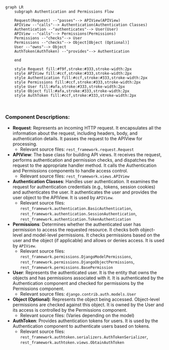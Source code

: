 ```mermaid
graph LR
    subgraph Authentication and Permissions Flow

    Request(Request) --"passes"--> APIView(APIView)
    APIView --"calls"--> Authentication(Authentication Classes)
    Authentication --"authenticates"--> User(User)
    APIView --"calls"--> Permissions(Permissions)
    Permissions --"checks"--> User
    Permissions --"checks"--> Object[Object (Optional)]
    User --"owns"--> Object
    AuthToken(AuthToken) --"provides"--> Authentication

    end

    style Request fill:#f9f,stroke:#333,stroke-width:2px
    style APIView fill:#ccf,stroke:#333,stroke-width:2px
    style Authentication fill:#ccf,stroke:#333,stroke-width:2px
    style Permissions fill:#ccf,stroke:#333,stroke-width:2px
    style User fill:#afa,stroke:#333,stroke-width:2px
    style Object fill:#afa,stroke:#333,stroke-width:2px
    style AuthToken fill:#ccf,stroke:#333,stroke-width:2px



```

### Component Descriptions:

*   **Request**: Represents an incoming HTTP request. It encapsulates all the information about the request, including headers, body, and authentication details. It passes the request to the APIView for processing.
    *   Relevant source files: `rest_framework.request.Request`
*   **APIView**: The base class for building API views. It receives the request, performs authentication and permission checks, and dispatches the request to the appropriate handler method. It calls the Authentication and Permissions components to handle access control.
    *   Relevant source files: `rest_framework.views.APIView`
*   **Authentication Classes**: Handles user authentication. It examines the request for authentication credentials (e.g., tokens, session cookies) and authenticates the user. It authenticates the user and provides the user object to the APIView. It is used by `APIView`.
    *   Relevant source files: `rest_framework.authentication.BasicAuthentication`, `rest_framework.authentication.SessionAuthentication`, `rest_framework.authentication.TokenAuthentication`
*   **Permissions**: Determines whether the authenticated user has permission to access the requested resource. It checks both object-level and model-level permissions. It checks permissions based on the user and the object (if applicable) and allows or denies access. It is used by `APIView`.
    *   Relevant source files: `rest_framework.permissions.DjangoModelPermissions`, `rest_framework.permissions.DjangoObjectPermissions`, `rest_framework.permissions.BasePermission`
*   **User**: Represents the authenticated user. It is the entity that owns the objects and has permissions associated with it. It is authenticated by the Authentication component and checked for permissions by the Permissions component.
    *   Relevant source files: `django.contrib.auth.models.User`
*   **Object (Optional)**: Represents the object being accessed. Object-level permissions are checked against this object. It is owned by the User and its access is controlled by the Permissions component.
    *   Relevant source files: (Varies depending on the model)
*   **AuthToken**: Provides authentication tokens for users. It is used by the Authentication component to authenticate users based on tokens.
    *   Relevant source files: `rest_framework.authtoken.serializers.AuthTokenSerializer`, `rest_framework.authtoken.views.ObtainAuthToken`

